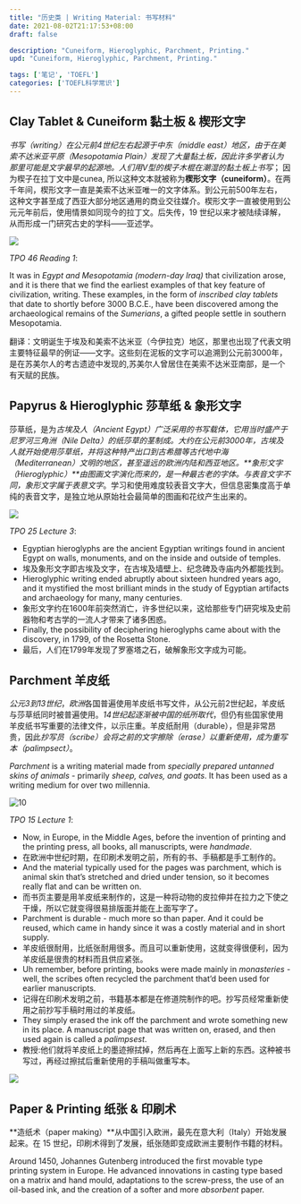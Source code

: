 ```yaml
---
title: "历史类 | Writing Material: 书写材料"
date: 2021-08-02T21:17:53+08:00
draft: false

description: "Cuneiform, Hieroglyphic, Parchment, Printing."
upd: "Cuneiform, Hieroglyphic, Parchment, Printing."

tags: ['笔记', 'TOEFL']
categories: ['TOEFL科学常识']
---
```


<!--more-->

## Clay Tablet & Cuneiform 黏土板 & 楔形文字

*书写（writing）*在公元前4世纪左右起源于*中东（middle east）*地区，由于在*美索不达米亚平原（Mesopotamia Plain）*发现了大量黏土板，因此许多学者认为那里可能是文字最早的起源地。人们用V型的楔子木棍在潮湿的*黏土板上书写*； 因为楔子在拉丁文中是cunea, 所以这种文本就被称为**楔形文字（cuneiform）**。在两千年间，楔形文字一直是美索不达米亚唯一的文字体系。到公元前500年左右， 这种文字甚至成了西亚大部分地区通用的商业交往媒介。楔形文字一直被使用到公元元年前后，使用情景如同现今的拉丁文。后失传，19 世纪以来才被陆续译解，从而形成一门研究古史的学科——亚述学。

![](https://cdn.jsdelivr.net/gh/henrywu97/FigBed@master/Figs/20210816174035.jpg)

*TPO 46 Reading 1*:

It was in *Egypt and Mesopotamia (modern-day Iraq)* that civilization arose, and it is there that we find the earliest examples of that key feature of civilization, writing. These examples, in the form of *inscribed clay tablets* that date to shortly before 3000 B.C.E., have been discovered among the archaeological remains of the *Sumerians*, a gifted people settle in southern Mesopotamia.

翻译：文明诞生于埃及和美索不达米亚（今伊拉克）地区，那里也出现了代表文明主要特征最早的例证——文字。这些刻在泥板的文字可以追溯到公元前3000年，是在苏美尔人的考古遗迹中发现的,苏美尔人曾居住在美索不达米亚南部，是一个有天赋的民族。

## Papyrus & Hieroglyphic 莎草纸 & 象形文字

莎草纸，是为*古埃及人（Ancient Egypt）*广泛采用的书写载体，它用当时盛产于*尼罗河三角洲（Nile Delta）*的纸莎草的茎制成。大约在公元前3000年，古埃及人就开始使用莎草纸，并将这种特产出口到古希腊等古代地中海（Mediterranean）文明的地区，甚至遥远的欧洲内陆和西亚地区。**象形文字（Hieroglyphic）**由图画文字演化而来的，是一种最古老的字体。与表音文字不同，象形文字属于*表意文字*。学习和使用难度较表音文字大，但信息密集度高于单纯的表音文字，是独立地从原始社会最简单的图画和花纹产生出来的。

![](https://cdn.jsdelivr.net/gh/henrywu97/FigBed@master/Figs/20210816174106.jpg)

*TPO 25 Lecture 3*:

- Egyptian hieroglyphs are the ancient Egyptian writings found in ancient Egypt on walls, monuments, and on the inside and outside of temples. 
- 埃及象形文字即古埃及文字，在古埃及墙壁上、纪念碑及寺庙内外都能找到。
- Hieroglyphic writing ended abruptly about sixteen hundred years ago, and it mystified the most brilliant minds in the study of Egyptian artifacts and archaeology for many, many centuries.
- 象形文字约在1600年前突然消亡，许多世纪以来，这给那些专门研究埃及史前器物和考古学的一流人才带来了诸多困惑。
- Finally, the possibility of deciphering hieroglyphs came about with the discovery, in 1799, of the Rosetta Stone. 
- 最后，人们在1799年发现了罗塞塔之石，破解象形文字成为可能。

## Parchment 羊皮纸

*公元3到13世纪*，*欧洲*各国普遍使用羊皮纸书写文件，从公元前2世纪起，羊皮纸与莎草纸同时被普遍使用。*14世纪起逐渐被中国的纸所取代*，但仍有些国家使用羊皮纸书写重要的法律文件，以示庄重。羊皮纸耐用（durable），但是非常昂贵，因此*抄写员（scribe）*会将之前的*文字擦除（erase）*以重新使用，成为*重写本（palimpsect）*。

*Parchment* is a writing material made from *specially prepared untanned skins of animals* - primarily *sheep, calves, and goats*. It has been used as a writing medium for over two
millennia.

![10](https://cdn.jsdelivr.net/gh/henrywu97/FigBed@master/Figs/20210816174535.jpg)

*TPO 15 Lecture 1*:

- Now, in Europe, in the Middle Ages, before the invention of printing and the printing press, all books, all manuscripts, were *handmade*.
- 在欧洲中世纪时期，在印刷术发明之前，所有的书、手稿都是手工制作的。
- And the material typically used for the pages was parchment, which is animal skin that’s stretched and dried under tension, so it becomes really flat and can be written on. 
- 而书页主要是用羊皮纸来制作的，这是一种将动物的皮拉伸并在拉力之下使之干燥，所以它就变得很易排版面并能在上面写字了。
- Parchment is durable - much more so than paper. And it could be reused, which came in handy since it was a costly material and in short supply.
-  羊皮纸很耐用，比纸张耐用很多。而且可以重新使用，这就变得很便利，因为羊皮纸是很贵的材料而且供应紧张。
- Uh remember, before printing, books were made mainly in *monasteries* - well, the scribes often recycled the parchment that’d been used for earlier manuscripts. 
- 记得在印刷术发明之前，书籍基本都是在修道院制作的吧。抄写员经常重新使用之前抄写手稿时用过的羊皮纸。
- They simply erased the ink off the parchment and wrote something new in its place. A manuscript page that was written on, erased, and then used again is called a *palimpsest*. 
- 教授:他们就将羊皮纸上的墨迹擦拭掉，然后再在上面写上新的东西。这种被书写过，再经过擦拭后重新使用的手稿叫做重写本。

![](https://cdn.jsdelivr.net/gh/henrywu97/FigBed@master/Figs/20210816175055.jpg)

## Paper & Printing 纸张 & 印刷术

**造纸术（paper making）**从中国引入欧洲，最先在意大利（Italy）开始发展起来。在 15 世纪，印刷术得到了发展，纸张随即变成欧洲主要制作书籍的材料。

Around 1450, Johannes Gutenberg introduced the first movable type printing system in Europe. He advanced innovations in casting type based on a matrix and hand mould, adaptations to the screw-press, the use of an oil-based ink, and the creation of a softer and more *absorbent* paper.